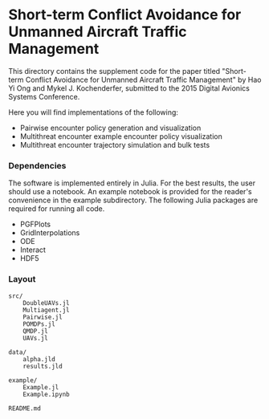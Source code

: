 # Short-term Conflict Avoidance for Unmanned Aircraft Traffic Management

This directory contains the supplement code for the paper titled "Short-term Conflict Avoidance for Unmanned Aircraft Traffic Management" by Hao Yi Ong and Mykel J. Kochenderfer, submitted to the 2015 Digital Avionics Systems Conference. 

Here you will find implementations of the following:
* Pairwise encounter policy generation and visualization
* Multithreat encounter example encounter policy visualization
* Multithreat encounter trajectory simulation and bulk tests

### Dependencies
The software is implemented entirely in Julia. For the best results, the user should use a notebook. An example notebook is provided for the reader's convenience in the example subdirectory. The following Julia packages are required for running all code. 
* PGFPlots
* GridInterpolations
* ODE
* Interact
* HDF5

### Layout
```
src/
    DoubleUAVs.jl
    Multiagent.jl
    Pairwise.jl
    POMDPs.jl
    QMDP.jl
    UAVs.jl

data/
    alpha.jld
    results.jld

example/
    Example.jl
    Example.ipynb

README.md
```